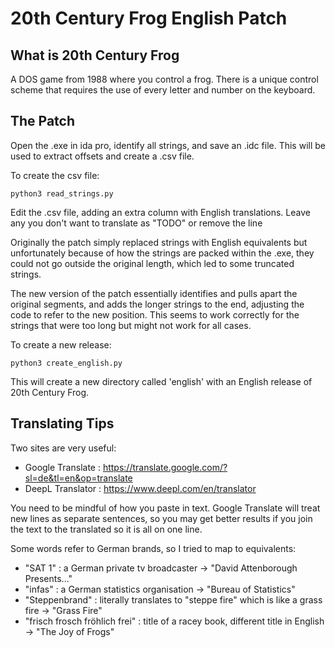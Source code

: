 # 20th Century Frog English Patch

## What is 20th Century Frog

A DOS game from 1988 where you control a frog. There is a unique control
scheme that requires the use of every letter and number on the keyboard.


## The Patch

Open the .exe in ida pro, identify all strings, and save an .idc file.
This will be used to extract offsets and create a .csv file.

To create the csv file:

    python3 read_strings.py

Edit the .csv file, adding an extra column with English translations.
Leave any you don't want to translate as "TODO" or remove the line

Originally the patch simply replaced strings with English equivalents
but unfortunately because of how the strings are packed within the .exe,
they could not go outside the original length, which led to some 
truncated strings.

The new version of the patch essentially identifies and pulls apart the
original segments, and adds the longer strings to the end, adjusting the
code to refer to the new position. This seems to work correctly for the
strings that were too long but might not work for all cases.

To create a new release:

    python3 create_english.py

This will create a new directory called 'english' with an English 
release of 20th Century Frog.


## Translating Tips

Two sites are very useful:

 - Google Translate : https://translate.google.com/?sl=de&tl=en&op=translate
 - DeepL Translator : https://www.deepl.com/en/translator

You need to be mindful of how you paste in text. Google Translate will
treat new lines as separate sentences, so you may get better results if
you join the text to the translated so it is all on one line.

Some words refer to German brands, so I tried to map to equivalents:
 - "SAT 1" : a German private tv broadcaster -> "David Attenborough Presents..."
 - "infas" : a German statistics organisation -> "Bureau of Statistics"
 - "Steppenbrand" : literally translates to "steppe fire" which is like a grass fire -> "Grass Fire"
 - "frisch frosch fröhlich frei" : title of a racey book, different title in English -> "The Joy of Frogs"

